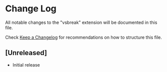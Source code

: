 # Change Log

All notable changes to the "vsbreak" extension will be documented in this file.

Check [Keep a Changelog](http://keepachangelog.com/) for recommendations on how to structure this file.

## [Unreleased]

- Initial release